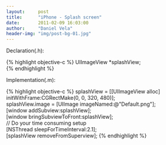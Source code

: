 ```yaml
---
layout:     post
title:      "iPhone - Splash screen"
date:       2011-02-09 16:03:00
author:     "Daniel Vela"
header-img: "img/post-bg-01.jpg"
---
```


Declaration(.h):

{% highlight objective-c %}
UIImageView *splashView;  
{% endhighlight %}

Implementation(.m):

{% highlight objective-c %}
splashView = [[UIImageView alloc] initWithFrame:CGRectMake(0, 0, 320, 480)];  
splashView.image = [UIImage imageNamed:@"Default.png"];  
[window addSubview:splashView];  
[window bringSubviewToFront:splashView];  
// Do your time consuming setup  
[NSThread sleepForTimeInterval:2.1];  
[splashView removeFromSuperview];
{% endhighlight %}